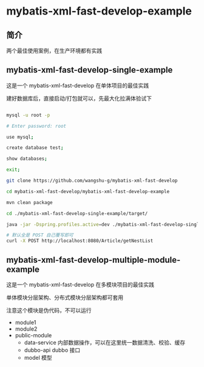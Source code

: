 # mybatis-xml-fast-develop-example

## 简介

两个最佳使用案例，在生产环境都有实践

## mybatis-xml-fast-develop-single-example

这是一个 mybatis-xml-fast-develop 在单体项目的最佳实践

建好数据库后，直接启动/打包就可以，先最大化拉满体验试下

``` sh

mysql -u root -p 

# Enter password: root

use mysql;

create database test;

show databases;

exit;

git clone https://github.com/wangshu-g/mybatis-xml-fast-develop

cd mybatis-xml-fast-develop/mybatis-xml-fast-develop-example

mvn clean package

cd ./mybatis-xml-fast-develop-single-example/target/

java -jar -Dspring.profiles.active=dev ./mybatis-xml-fast-develop-single-example-1.0-SNAPSHOT.jar

# 默认全是 POST 自己覆写即可
curl -X POST http://localhost:8080/Article/getNestList

```

## mybatis-xml-fast-develop-multiple-module-example

这是一个 mybatis-xml-fast-develop 在多模块项目的最佳实践

单体模块分层架构、分布式模块分层架构都可套用

注意这个模块是伪代码，不可以运行

+ module1
+ module2
+ public-module
    + data-service 内部数据操作，可以在这里统一数据清洗、校验、缓存
    + dubbo-api dubbo 接口
    + model 模型
